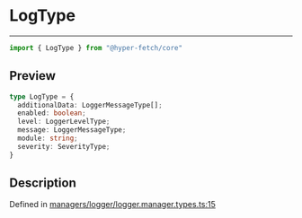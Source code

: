 

# LogType

<div class="api-docs__separator" data-reactroot="">

---

</div><div class="api-docs__import" data-reactroot="">

```ts
import { LogType } from "@hyper-fetch/core"
```

</div><div class="api-docs__section">

## Preview

</div><div class="api-docs__preview type">

```ts
type LogType = {
  additionalData: LoggerMessageType[]; 
  enabled: boolean; 
  level: LoggerLevelType; 
  message: LoggerMessageType; 
  module: string; 
  severity: SeverityType; 
}
```

</div><div class="api-docs__section">

## Description

</div><div class="api-docs__description"><span class="api-docs__do-not-parse">



</span></div><p class="api-docs__definition">

Defined in [managers/logger/logger.manager.types.ts:15](https://github.com/BetterTyped/hyper-fetch/blob/0bdb96c0/packages/core/src/managers/logger/logger.manager.types.ts#L15)

</p>